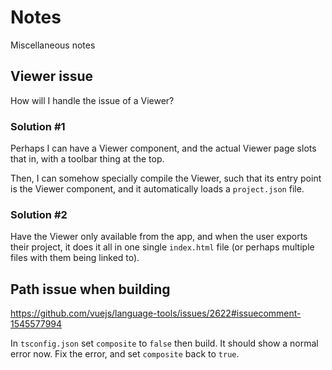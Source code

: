 # Notes
Miscellaneous notes

## Viewer issue
How will I handle the issue of a Viewer?

### Solution #1
Perhaps I can have a Viewer component, and the actual Viewer page slots that
in, with a toolbar thing at the top.

Then, I can somehow specially compile the Viewer, such that its entry point is
the Viewer component, and it automatically loads a `project.json` file.

### Solution #2
Have the Viewer only available from the app, and when the user exports their
project, it does it all in one single `index.html` file (or perhaps multiple
files with them being linked to).

## Path issue when building

https://github.com/vuejs/language-tools/issues/2622#issuecomment-1545577994

In `tsconfig.json` set `composite` to `false` then build. It should show a
normal error now. Fix the error, and set `composite` back to `true`.